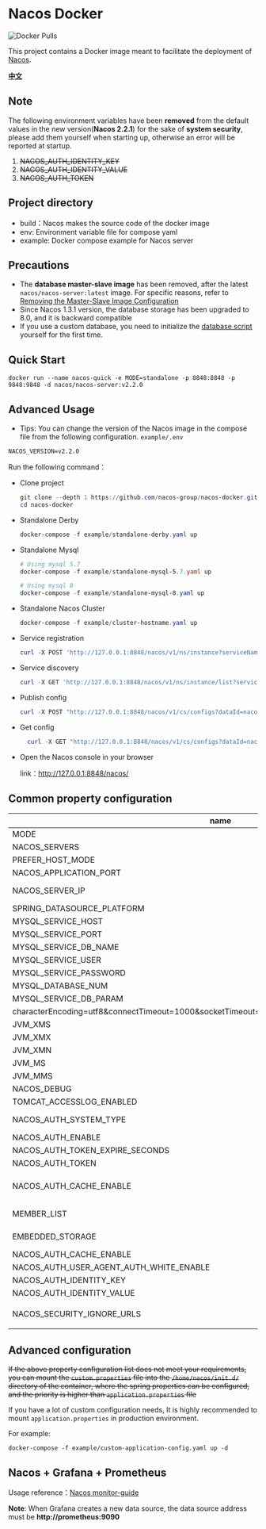 # Nacos Docker

![Docker Pulls](https://img.shields.io/docker/pulls/nacos/nacos-server.svg?maxAge=60480)

This project contains a Docker image meant to facilitate the deployment of [Nacos](https://github.com/alibaba/nacos).

[**中文**](README_ZH.md)

## Note

The following environment variables have been **removed** from the default values in the new version(**Nacos 2.2.1**)
for the sake of **system security**, please add them yourself when starting up, otherwise an error will be reported at
startup.

1. ~~NACOS_AUTH_IDENTITY_KEY~~
2. ~~NACOS_AUTH_IDENTITY_VALUE~~
3. ~~NACOS_AUTH_TOKEN~~

## Project directory

* build：Nacos makes the source code of the docker image
* env: Environment variable file for compose yaml
* example: Docker compose example for Nacos server

## Precautions

* The **database master-slave image** has been removed, after the latest `nacos/nacos-server:latest` image. For specific
  reasons, refer
  to [Removing the Master-Slave Image Configuration](https://github.com/nacos-group/nacos-docker/wiki/%E7%A7%BB%E9%99%A4%E6%95%B0%E6%8D%AE%E5%BA%93%E4%B8%BB%E4%BB%8E%E9%95%9C%E5%83%8F%E9%85%8D%E7%BD%AE)
* Since Nacos 1.3.1 version, the database storage has been upgraded to 8.0, and it is backward compatible
* If you use a custom database, you need to initialize
  the [database script](https://github.com/alibaba/nacos/blob/master/distribution/conf/mysql-schema.sql) yourself for
  the first time.

## Quick Start

```shell
docker run --name nacos-quick -e MODE=standalone -p 8848:8848 -p 9848:9848 -d nacos/nacos-server:v2.2.0
```

## Advanced Usage

* Tips: You can change the version of the Nacos image in the compose file from the following configuration.
  `example/.env`

```dotenv
NACOS_VERSION=v2.2.0
```

Run the following command：

* Clone project

  ```powershell
  git clone --depth 1 https://github.com/nacos-group/nacos-docker.git
  cd nacos-docker
  ```


* Standalone Derby

  ```powershell
  docker-compose -f example/standalone-derby.yaml up
  ```
* Standalone Mysql

  ```powershell
  # Using mysql 5.7
  docker-compose -f example/standalone-mysql-5.7.yaml up

  # Using mysql 8
  docker-compose -f example/standalone-mysql-8.yaml up
  ```

* Standalone Nacos Cluster

  ```powershell
  docker-compose -f example/cluster-hostname.yaml up 
  ```


* Service registration

  ```powershell
  curl -X POST 'http://127.0.0.1:8848/nacos/v1/ns/instance?serviceName=nacos.naming.serviceName&ip=20.18.7.10&port=8080'

  ```

* Service discovery

    ```powershell
    curl -X GET 'http://127.0.0.1:8848/nacos/v1/ns/instance/list?serviceName=nacos.naming.serviceName'
    ```

* Publish config

  ```powershell
  curl -X POST "http://127.0.0.1:8848/nacos/v1/cs/configs?dataId=nacos.cfg.dataId&group=test&content=helloWorld"
  ```

* Get config

  ```powershell
    curl -X GET "http://127.0.0.1:8848/nacos/v1/cs/configs?dataId=nacos.cfg.dataId&group=test"
  ```


* Open the Nacos console in your browser

  link：http://127.0.0.1:8848/nacos/

## Common property configuration

| name                                                                                            | description                                                                                                                       | option                                                                                                                                                                                |
|-------------------------------------------------------------------------------------------------|-----------------------------------------------------------------------------------------------------------------------------------|---------------------------------------------------------------------------------------------------------------------------------------------------------------------------------------|
| MODE                                                                                            | cluster/standalone                                                                                                                | cluster/standalone default **cluster**                                                                                                                                                |
| NACOS_SERVERS                                                                                   | nacos cluster address                                                                                                             | eg. ip1:port1 ip2:port2 ip3:port3                                                                                                                                                     |
| PREFER_HOST_MODE                                                                                | Whether hostname are supported                                                                                                    | hostname/ip default **ip**                                                                                                                                                            |
| NACOS_APPLICATION_PORT                                                                          | nacos server port                                                                                                                 | default **8848**                                                                                                                                                                      |
| NACOS_SERVER_IP                                                                                 | custom nacos server ip when network was mutil-network                                                                             |                                                                                                                                                                                       |
| SPRING_DATASOURCE_PLATFORM                                                                      | standalone support mysql                                                                                                          | mysql / empty default empty                                                                                                                                                           |
| MYSQL_SERVICE_HOST                                                                              | mysql  host                                                                                                                       |                                                                                                                                                                                       |
| MYSQL_SERVICE_PORT                                                                              | mysql  database port                                                                                                              | default : **3306**                                                                                                                                                                    |
| MYSQL_SERVICE_DB_NAME                                                                           | mysql  database name                                                                                                              |                                                                                                                                                                                       |
| MYSQL_SERVICE_USER                                                                              | username of  database                                                                                                             |                                                                                                                                                                                       |
| MYSQL_SERVICE_PASSWORD                                                                          | password of  database                                                                                                             |                                                                                                                                                                                       |
| MYSQL_DATABASE_NUM                                                                              | It indicates the number of database                                                                                               | default :**1**                                                                                                                                                                        |
| MYSQL_SERVICE_DB_PARAM                                                                          | Database url parameter                                                                                                            | default:**                                                                                                                                                                            
 characterEncoding=utf8&connectTimeout=1000&socketTimeout=3000&autoReconnect=true&useSSL=false** |
| JVM_XMS                                                                                         | -Xms                                                                                                                              | default :1g                                                                                                                                                                           |
| JVM_XMX                                                                                         | -Xmx                                                                                                                              | default :1g                                                                                                                                                                           |
| JVM_XMN                                                                                         | -Xmn                                                                                                                              | default :512m                                                                                                                                                                         |
| JVM_MS                                                                                          | -XX:MetaspaceSize                                                                                                                 | default :128m                                                                                                                                                                         |
| JVM_MMS                                                                                         | -XX:MaxMetaspaceSize                                                                                                              | default :320m                                                                                                                                                                         |
| NACOS_DEBUG                                                                                     | enable remote debug                                                                                                               | y/n default :n                                                                                                                                                                        |
| TOMCAT_ACCESSLOG_ENABLED                                                                        | server.tomcat.accesslog.enabled                                                                                                   | default :false                                                                                                                                                                        |
| NACOS_AUTH_SYSTEM_TYPE                                                                          | The auth system to use, currently only 'nacos' is supported                                                                       | default :nacos                                                                                                                                                                        |
| NACOS_AUTH_ENABLE                                                                               | If turn on auth system                                                                                                            | default :false                                                                                                                                                                        |
| NACOS_AUTH_TOKEN_EXPIRE_SECONDS                                                                 | The token expiration in seconds                                                                                                   | default :18000                                                                                                                                                                        |
| NACOS_AUTH_TOKEN                                                                                |                                                                                                                                   |                                                                                                                                                                                       |
| NACOS_AUTH_CACHE_ENABLE                                                                         | Turn on/off caching of auth information. By turning on this switch, the update of auth information would have a 15 seconds delay. | default : false                                                                                                                                                                       |
| MEMBER_LIST                                                                                     | Set the cluster list with a configuration file or command-line argument                                                           | eg:192.168.16.101:8847?raft_port=8807,192.168.16.101?raft_port=8808,192.168.16.101:8849?raft_port=8809                                                                                |
| EMBEDDED_STORAGE                                                                                | Use embedded storage in cluster mode without mysql                                                                                | `embedded` default : none                                                                                                                                                             |
| NACOS_AUTH_CACHE_ENABLE                                                                         | nacos.core.auth.caching.enabled                                                                                                   | default : false                                                                                                                                                                       |
| NACOS_AUTH_USER_AGENT_AUTH_WHITE_ENABLE                                                         | nacos.core.auth.enable.userAgentAuthWhite                                                                                         | default : false                                                                                                                                                                       |
| NACOS_AUTH_IDENTITY_KEY                                                                         | nacos.core.auth.server.identity.key                                                                                               |                                                                                                                                                                                       |
| NACOS_AUTH_IDENTITY_VALUE                                                                       | nacos.core.auth.server.identity.value                                                                                             |                                                                                                                                                                                       |
| NACOS_SECURITY_IGNORE_URLS                                                                      | nacos.security.ignore.urls                                                                                                        | default : `/,/error,/**/*.css,/**/*.js,/**/*.html,/**/*.map,/**/*.svg,/**/*.png,/**/*.ico,/console-fe/public/**,/v1/auth/**,/v1/console/health/**,/actuator/**,/v1/console/server/**` |

## Advanced configuration

~~If the above property configuration list does not meet your requirements, you can mount the `custom.properties` file
into the `/home/nacos/init.d/` directory of the container, where the spring properties can be configured, and the
priority is higher than `application.properties` file~~

If you have a lot of custom configuration needs, It is highly recommended to mount `application.properties` in
production environment.

For example:

```docker
docker-compose -f example/custom-application-config.yaml up -d
```

## Nacos + Grafana + Prometheus

Usage reference：[Nacos monitor-guide](https://nacos.io/zh-cn/docs/monitor-guide.html)

**Note**:  When Grafana creates a new data source, the data source address must be **http://prometheus:9090**


